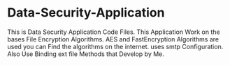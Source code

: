 # Data-Security-Application
This is Data Security Application Code Files.
This Application Work on the bases File Encryption Algorithms.
AES and FastEncryption Algorithms are used you can Find the algorithms on the internet.
uses smtp Configuration.
Also Use Binding ext file Methods that Develop by Me.
